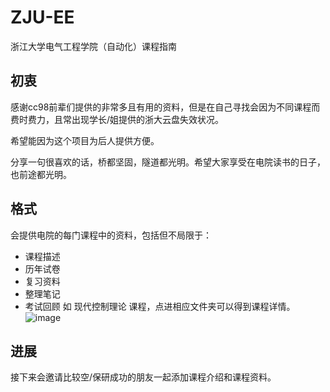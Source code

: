 # ZJU-EE
浙江大学电气工程学院（自动化）课程指南
## 初衷
感谢cc98前辈们提供的非常多且有用的资料，但是在自己寻找会因为不同课程而费时费力，且常出现学长/姐提供的浙大云盘失效状况。

希望能因为这个项目为后人提供方便。

分享一句很喜欢的话，桥都坚固，隧道都光明。希望大家享受在电院读书的日子，也前途都光明。
## 格式
会提供电院的每门课程中的资料，包括但不局限于：
- 课程描述
- 历年试卷
- 复习资料
- 整理笔记
- 考试回顾
如 现代控制理论 课程，点进相应文件夹可以得到课程详情。
![image](https://github.com/alwaysbyx/ZJU-EE/blob/main/example.jpg)

## 进展
接下来会邀请比较空/保研成功的朋友一起添加课程介绍和课程资料。

